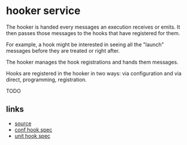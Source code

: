 
# hooker service

The hooker is handed every messages an execution receives or emits. It then passes those messages to the hooks that have registered for them.

For example, a hook might be interested in seeing all the "launch" messages before they are treated or right after.

The hooker manages the hook registrations and hands them messages.

Hooks are registered in the hooker in two ways: via configuration and via direct, programming, registration.

TODO


## links

* [source](https://github.com/floraison/flor/tree/master/lib/flor/unit/hooker.rb)
* [conf hook spec](https://github.com/floraison/flor/tree/master/spec/unit/conf_hooks_spec.rb)
* [unit hook spec](https://github.com/floraison/flor/tree/master/spec/unit/unit_hooks_spec.rb)

